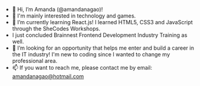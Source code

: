 - 👋 Hi, I’m Amanda (@amandanagao)!
- 👀 I'm mainly interested in technology and games.
- 🌱 I’m currently learning React.js! I learned HTML5, CSS3 and JavaScript through the SheCodes Workshops.
- I just concluded Brainnest Frontend Development Industry Training as well.
- 💞️ I’m looking for an opportunity that helps me enter and build a career in the IT industry! I'm new to coding since I wanted to change my professional area.
- 📫 If you want to reach me, please contact me by email: amandanagao@hotmail.com

<!---
amandanagao/amandanagao is a ✨ special ✨ repository because its `README.md` (this file) appears on your GitHub profile.
You can click the Preview link to take a look at your changes.
--->
